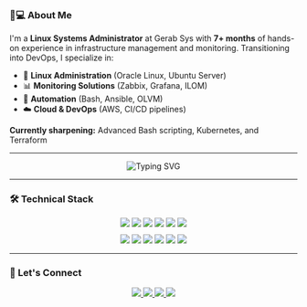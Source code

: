 ### 👨💻 About Me
I'm a **Linux Systems Administrator** at Gerab Sys with **7+ months** of hands-on experience in infrastructure management and monitoring. Transitioning into DevOps, I specialize in:
- 🐧 **Linux Administration** (Oracle Linux, Ubuntu Server)
- 📊 **Monitoring Solutions** (Zabbix, Grafana, ILOM)
- 🤖 **Automation** (Bash, Ansible, OLVM)
- ☁️ **Cloud & DevOps** (AWS, CI/CD pipelines)

**Currently sharpening:** Advanced Bash scripting, Kubernetes, and Terraform

---

<div align="center">
  <img src="https://readme-typing-svg.demolab.com?font=Fira+Code&pause=1000&color=00FF00&center=true&vCenter=true&width=535&lines=Linux+Admin+%7C+DevOps+Enthusiast;Automation+Specialist+%7C+AWS+Certified;Zabbix+%26+Grafana+Expert" alt="Typing SVG" />
</div>

---

### 🛠️ Technical Stack

<div align="center" style="margin: 10px 0">
  <img src="https://img.shields.io/badge/Oracle_Linux-F80000?style=for-the-badge&logoColor=transparent" />
  <img src="https://img.shields.io/badge/Red_Hat-EE0000?style=for-the-badge&logoColor=transparent" />
  <img src="https://img.shields.io/badge/Ubuntu-E95420?style=for-the-badge&logoColor=transparent" />
  <img src="https://img.shields.io/badge/Ansible-EE0000?style=for-the-badge&logoColor=transparent" />
  <img src="https://img.shields.io/badge/Zabbix-CC0000?style=for-the-badge&logoColor=transparent" />
  <img src="https://img.shields.io/badge/AWS-FF9900?style=for-the-badge&logoColor=transparent" />
</div>

<div align="center" style="margin: 10px 0">
  <img src="https://img.shields.io/badge/Shell_Scripting-4EAA25?style=for-the-badge&logoColor=transparent" />
  <img src="https://img.shields.io/badge/Python-3776AB?style=for-the-badge&logoColor=transparent" />
  <img src="https://img.shields.io/badge/HTML-E34F26?style=for-the-badge&logoColor=transparent" />
  <img src="https://img.shields.io/badge/CSS-1572B6?style=for-the-badge&logoColor=transparent" />
  <img src="https://img.shields.io/badge/Tailwind_CSS-06B6D4?style=for-the-badge&logoColor=transparent" />
  <img src="https://img.shields.io/badge/JavaScript-F7DF1E?style=for-the-badge&logoColor=transparent" />
</div>

---

### 🤝 Let's Connect
<div align="center">
  <a href="https://www.linkedin.com/in/mohammedniyasnf/">
    <img src="https://img.shields.io/badge/LinkedIn-0077B5?style=for-the-badge&logo=linkedin&logoColor=white" />
  </a>
  <a href="https://medium.com/@mohammedniyas654">
    <img src="https://img.shields.io/badge/Medium-12100E?style=for-the-badge&logo=medium&logoColor=white" />
  </a>
  <a href="mailto:mohammedniyas654@gmail.com">
    <img src="https://img.shields.io/badge/Email-D14836?style=for-the-badge&logo=gmail&logoColor=white" />
  </a>
   <a href="https://www.youtube.com/@blur141">
    <img src="https://img.shields.io/badge/Youtube-D14836?style=for-the-badge&logo=youtube&logoColor=white" />
  </a>
</div>
